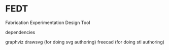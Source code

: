 # FEDT
Fabrication Experimentation Design Tool

dependencies

graphviz
drawsvg (for doing svg authoring)
freecad (for doing stl authoring)